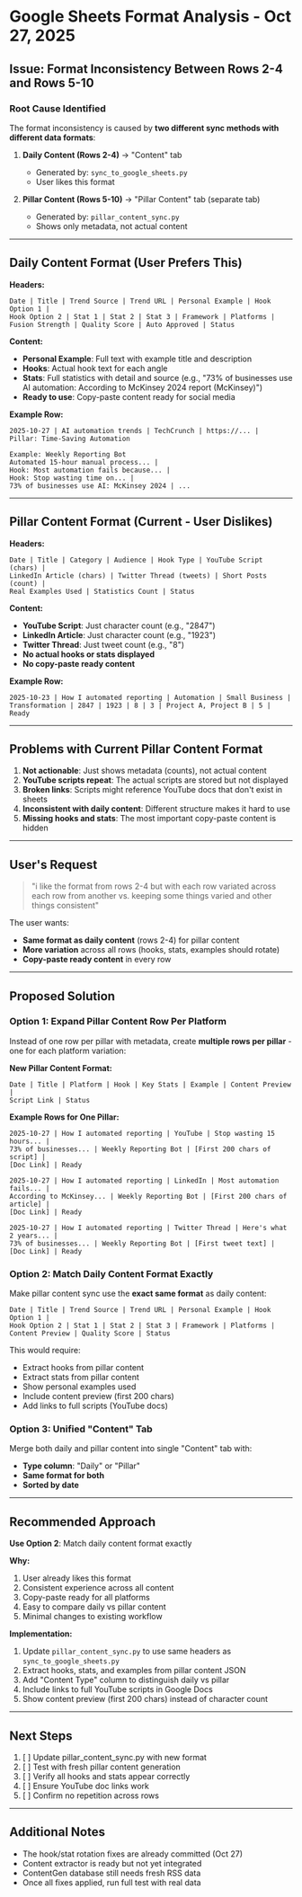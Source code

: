 # Google Sheets Format Analysis - Oct 27, 2025

## Issue: Format Inconsistency Between Rows 2-4 and Rows 5-10

### Root Cause Identified

The format inconsistency is caused by **two different sync methods with different data formats**:

1. **Daily Content (Rows 2-4)** → "Content" tab
   - Generated by: `sync_to_google_sheets.py`
   - User likes this format

2. **Pillar Content (Rows 5-10)** → "Pillar Content" tab (separate tab)
   - Generated by: `pillar_content_sync.py`
   - Shows only metadata, not actual content

---

## Daily Content Format (User Prefers This)

**Headers:**
```
Date | Title | Trend Source | Trend URL | Personal Example | Hook Option 1 |
Hook Option 2 | Stat 1 | Stat 2 | Stat 3 | Framework | Platforms |
Fusion Strength | Quality Score | Auto Approved | Status
```

**Content:**
- **Personal Example**: Full text with example title and description
- **Hooks**: Actual hook text for each angle
- **Stats**: Full statistics with detail and source (e.g., "73% of businesses use AI automation: According to McKinsey 2024 report (McKinsey)")
- **Ready to use**: Copy-paste content ready for social media

**Example Row:**
```
2025-10-27 | AI automation trends | TechCrunch | https://... |
Pillar: Time-Saving Automation

Example: Weekly Reporting Bot
Automated 15-hour manual process... |
Hook: Most automation fails because... |
Hook: Stop wasting time on... |
73% of businesses use AI: McKinsey 2024 | ...
```

---

## Pillar Content Format (Current - User Dislikes)

**Headers:**
```
Date | Title | Category | Audience | Hook Type | YouTube Script (chars) |
LinkedIn Article (chars) | Twitter Thread (tweets) | Short Posts (count) |
Real Examples Used | Statistics Count | Status
```

**Content:**
- **YouTube Script**: Just character count (e.g., "2847")
- **LinkedIn Article**: Just character count (e.g., "1923")
- **Twitter Thread**: Just tweet count (e.g., "8")
- **No actual hooks or stats displayed**
- **No copy-paste ready content**

**Example Row:**
```
2025-10-23 | How I automated reporting | Automation | Small Business |
Transformation | 2847 | 1923 | 8 | 3 | Project A, Project B | 5 | Ready
```

---

## Problems with Current Pillar Content Format

1. **Not actionable**: Just shows metadata (counts), not actual content
2. **YouTube scripts repeat**: The actual scripts are stored but not displayed
3. **Broken links**: Scripts might reference YouTube docs that don't exist in sheets
4. **Inconsistent with daily content**: Different structure makes it hard to use
5. **Missing hooks and stats**: The most important copy-paste content is hidden

---

## User's Request

> "i like the format from rows 2-4 but with each row variated across each row from another vs. keeping some things varied and other things consistent"

The user wants:
- **Same format as daily content** (rows 2-4) for pillar content
- **More variation** across all rows (hooks, stats, examples should rotate)
- **Copy-paste ready content** in every row

---

## Proposed Solution

### Option 1: Expand Pillar Content Row Per Platform

Instead of one row per pillar with metadata, create **multiple rows per pillar** - one for each platform variation:

**New Pillar Content Format:**
```
Date | Title | Platform | Hook | Key Stats | Example | Content Preview |
Script Link | Status
```

**Example Rows for One Pillar:**
```
2025-10-27 | How I automated reporting | YouTube | Stop wasting 15 hours... |
73% of businesses... | Weekly Reporting Bot | [First 200 chars of script] |
[Doc Link] | Ready

2025-10-27 | How I automated reporting | LinkedIn | Most automation fails... |
According to McKinsey... | Weekly Reporting Bot | [First 200 chars of article] |
[Doc Link] | Ready

2025-10-27 | How I automated reporting | Twitter Thread | Here's what 2 years... |
73% of businesses... | Weekly Reporting Bot | [First tweet text] |
[Doc Link] | Ready
```

### Option 2: Match Daily Content Format Exactly

Make pillar content sync use the **exact same format** as daily content:

```
Date | Title | Trend Source | Trend URL | Personal Example | Hook Option 1 |
Hook Option 2 | Stat 1 | Stat 2 | Stat 3 | Framework | Platforms |
Content Preview | Quality Score | Status
```

This would require:
- Extract hooks from pillar content
- Extract stats from pillar content
- Show personal examples used
- Include content preview (first 200 chars)
- Add links to full scripts (YouTube docs)

### Option 3: Unified "Content" Tab

Merge both daily and pillar content into single "Content" tab with:
- **Type column**: "Daily" or "Pillar"
- **Same format for both**
- **Sorted by date**

---

## Recommended Approach

**Use Option 2**: Match daily content format exactly

**Why:**
1. User already likes this format
2. Consistent experience across all content
3. Copy-paste ready for all platforms
4. Easy to compare daily vs pillar content
5. Minimal changes to existing workflow

**Implementation:**
1. Update `pillar_content_sync.py` to use same headers as `sync_to_google_sheets.py`
2. Extract hooks, stats, and examples from pillar content JSON
3. Add "Content Type" column to distinguish daily vs pillar
4. Include links to full YouTube scripts in Google Docs
5. Show content preview (first 200 chars) instead of character count

---

## Next Steps

1. [ ] Update pillar_content_sync.py with new format
2. [ ] Test with fresh pillar content generation
3. [ ] Verify all hooks and stats appear correctly
4. [ ] Ensure YouTube doc links work
5. [ ] Confirm no repetition across rows

---

## Additional Notes

- The hook/stat rotation fixes are already committed (Oct 27)
- Content extractor is ready but not yet integrated
- ContentGen database still needs fresh RSS data
- Once all fixes applied, run full test with real data
